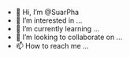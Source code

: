 - 👋 Hi, I’m @SuarPha
- 👀 I’m interested in ...
- 🌱 I’m currently learning ...
- 💞️ I’m looking to collaborate on ...
- 📫 How to reach me ...

<!---
SuarPha/SuarPha is a ✨ special ✨ repository because its `README.md` (this file) appears on your GitHub profile.
You can click the Preview link to take a look at your changes.
--->
